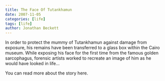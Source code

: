 ```yaml
---
title: The Face Of Tutankhamun
date: 2007-11-05
categories: [life]
tags: [life]
author: Jonathan Beckett
---
```


In order to protect the mummy of Tutankhamun against damage from exposure, his remains have been transferred to a glass box within the Cairo museum. While exposing his face for the first time from the famous golden sarcophagus, forensic artists worked to recreate an image of him as he would have looked in life...

You can read more about the story here.
